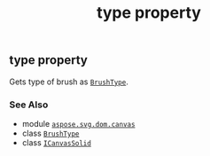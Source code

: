 ﻿---
title: type property
second_title: Aspose.SVG for Python via .NET API References
description: 
type: docs
weight: 60
url: /python-net/aspose.svg.dom.canvas/icanvassolid/type/
is_root: false
---

## type property


Gets type of brush as [`BrushType`](/svg/python-net/aspose.svg.drawing/brushtype).

### See Also
* module [`aspose.svg.dom.canvas`](../../)
* class [`BrushType`](/svg/python-net/aspose.svg.drawing/brushtype)
* class [`ICanvasSolid`](/svg/python-net/aspose.svg.dom.canvas/icanvassolid)
